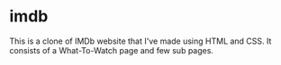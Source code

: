 # imdb
This is a clone of IMDb website that I've made using HTML and CSS. It consists of a What-To-Watch page and few sub pages.
